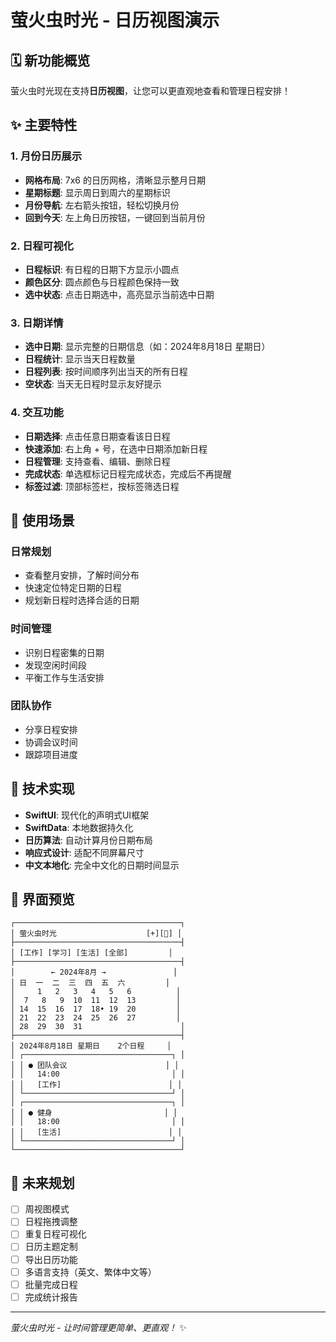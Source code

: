 # 萤火虫时光 - 日历视图演示

## 🗓️ 新功能概览

萤火虫时光现在支持**日历视图**，让您可以更直观地查看和管理日程安排！

## ✨ 主要特性

### 1. 月份日历展示
- **网格布局**: 7x6 的日历网格，清晰显示整月日期
- **星期标题**: 显示周日到周六的星期标识
- **月份导航**: 左右箭头按钮，轻松切换月份
- **回到今天**: 左上角日历按钮，一键回到当前月份

### 2. 日程可视化
- **日程标识**: 有日程的日期下方显示小圆点
- **颜色区分**: 圆点颜色与日程颜色保持一致
- **选中状态**: 点击日期选中，高亮显示当前选中日期

### 3. 日期详情
- **选中日期**: 显示完整的日期信息（如：2024年8月18日 星期日）
- **日程统计**: 显示当天日程数量
- **日程列表**: 按时间顺序列出当天的所有日程
- **空状态**: 当天无日程时显示友好提示

### 4. 交互功能
- **日期选择**: 点击任意日期查看该日日程
- **快速添加**: 右上角 + 号，在选中日期添加新日程
- **日程管理**: 支持查看、编辑、删除日程
- **完成状态**: 单选框标记日程完成状态，完成后不再提醒
- **标签过滤**: 顶部标签栏，按标签筛选日程

## 🎯 使用场景

### 日常规划
- 查看整月安排，了解时间分布
- 快速定位特定日期的日程
- 规划新日程时选择合适的日期

### 时间管理
- 识别日程密集的日期
- 发现空闲时间段
- 平衡工作与生活安排

### 团队协作
- 分享日程安排
- 协调会议时间
- 跟踪项目进度

## 🔧 技术实现

- **SwiftUI**: 现代化的声明式UI框架
- **SwiftData**: 本地数据持久化
- **日历算法**: 自动计算月份日期布局
- **响应式设计**: 适配不同屏幕尺寸
- **中文本地化**: 完全中文化的日期时间显示

## 📱 界面预览

```
┌─────────────────────────────────────┐
│ 萤火虫时光                    [+][📅] │
├─────────────────────────────────────┤
│ [工作] [学习] [生活] [全部]         │
├─────────────────────────────────────┤
│        ← 2024年8月 →               │
│ 日  一  二  三  四  五  六         │
│     1   2   3   4   5   6          │
│  7   8   9  10  11  12  13         │
│ 14  15  16  17  18• 19  20         │
│ 21  22  23  24  25  26  27         │
│ 28  29  30  31                      │
├─────────────────────────────────────┤
│ 2024年8月18日 星期日    2个日程     │
│ ┌─────────────────────────────────┐ │
│ │ ● 团队会议                      │ │
│ │   14:00                         │ │
│ │   [工作]                        │ │
│ └─────────────────────────────────┘ │
│ ┌─────────────────────────────────┐ │
│ │ ● 健身                         │ │
│ │   18:00                         │ │
│ │   [生活]                        │ │
│ └─────────────────────────────────┘ │
└─────────────────────────────────────┘
```

## 🚀 未来规划

- [ ] 周视图模式
- [ ] 日程拖拽调整
- [ ] 重复日程可视化
- [ ] 日历主题定制
- [ ] 导出日历功能
- [ ] 多语言支持（英文、繁体中文等）
- [ ] 批量完成日程
- [ ] 完成统计报告

---

*萤火虫时光 - 让时间管理更简单、更直观！* ✨
